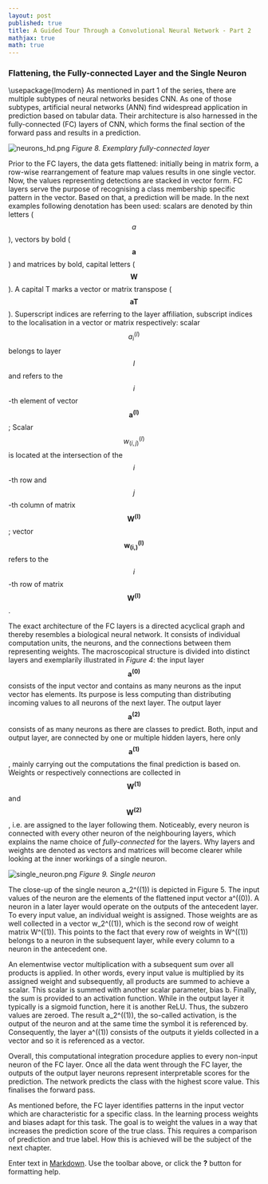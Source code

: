 ```yaml
---
layout: post
published: true
title: A Guided Tour Through a Convolutional Neural Network - Part 2
mathjax: true
math: true
---
```

### Flattening, the Fully-connected Layer and the Single Neuron
\usepackage{lmodern}
As mentioned in part 1 of the series, there are multiple subtypes of neural networks besides CNN. As one of those subtypes, artificial neural networks (ANN) find widespread application in prediction based on tabular data. Their architecture is also harnessed in the fully-connected (FC) layers of CNN, which forms the final section of the forward pass and results in a prediction.

![neurons_hd.png]({{site.baseurl}}/img/neurons_hd.png)
*Figure 8. Exemplary fully-connected layer*

Prior to the FC layers, the data gets flattened: initially being in matrix form, a row-wise rearrangement of feature map values results in one single vector. Now, the values representing detections are stacked in vector form. FC layers serve the purpose of recognising a class membership specific pattern in the vector. Based on that, a prediction will be made. In the next examples following denotation has been used: scalars are denoted by thin letters ($$a$$), vectors by bold ($$\boldsymbol{a}$$) and matrices by bold, capital letters ($$\boldsymbol{W}$$). A capital T marks a vector or matrix transpose ($$\boldsymbol{aT}$$). Superscript indices are referring to the layer affiliation, subscript indices to the localisation in a vector or matrix respectively: scalar $$a_i^{(l)}$$ belongs to layer $$l$$ and refers to the $$i$$-th element of vector $$\boldsymbol{a^{(l)}}$$; Scalar $$w_{(i,j)}^{(l)}$$ is located at the intersection of the $$i$$-th row and $$j$$-th column of matrix $$\boldsymbol{W^{(l)}}$$; vector $$\boldsymbol{w_(i,)^{(l)}}$$ refers to the $$i$$-th row of matrix $$\boldsymbol{W^{(l)}}$$.

The exact architecture of the FC layers is a directed acyclical graph and thereby resembles a biological neural network. It consists of individual computation units, the neurons, and the connections between them representing weights. The macroscopical structure is divided into distinct layers and exemplarily illustrated in *Figure 4*: the input layer $$\boldsymbol{a^{(0)}}$$ consists of the input vector and contains as many neurons as the input vector has elements. Its purpose is less computing than distributing incoming values to all neurons of the next layer. The output layer $$\boldsymbol{a^{(2)}}$$ consists of as many neurons as there are classes to predict. Both, input and output layer, are connected by one or multiple hidden layers, here only $$\boldsymbol{a^{(1)}}$$, mainly carrying out the computations the final prediction is based on. Weights or respectively connections are collected in $$\boldsymbol{W^{(1)}}$$ and $$\boldsymbol{W^{(2)}}$$, i.e. are assigned to the layer following them. Noticeably, every neuron is connected with every other neuron of the neighbouring layers, which explains the name choice of *fully-connected* for the layers. Why layers and weights are denoted as vectors and matrices will become clearer while looking at the inner workings of a single neuron.

![single_neuron.png]({{site.baseurl}}/img/single_neuron.png)
*Figure 9. Single neuron*

The close-up of the single neuron a_2^((1)) is depicted in Figure 5. The input values of the neuron are the elements of the flattened input vector a^((0)). A neuron in a later layer would operate on the outputs of the antecedent layer. To every input value, an individual weight is assigned. Those weights are as well collected in a vector w_2^((1)), which is the second row of weight matrix W^((1)). This points to the fact that every row of weights in W^((1)) belongs to a neuron in the subsequent layer, while every column to a neuron in the antecedent one.

An elementwise vector multiplication with a subsequent sum over all products is applied. In other words, every input value is multiplied by its assigned weight and subsequently, all products are summed to achieve a scalar. This scalar is summed with another scalar parameter, bias b. Finally, the sum is provided to an activation function. While in the output layer it typically is a sigmoid function, here it is another ReLU. Thus, the subzero values are zeroed. The result a_2^((1)), the so-called activation, is the output of the neuron and at the same time the symbol it is referenced by. Consequently, the layer a^((1)) consists of the outputs it yields collected in a vector and so it is referenced as a vector.

Overall, this computational integration procedure applies to every non-input neuron of the FC layer. Once all the data went through the FC layer, the outputs of the output layer neurons represent interpretable scores for the prediction. The network predicts the class with the highest score value. This finalises the forward pass.

As mentioned before, the FC layer identifies patterns in the input vector which are characteristic for a specific class. In the learning process weights and biases adapt for this task. The goal is to weight the values in a way that increases the prediction score of the true class. This requires a comparison of prediction and true label. How this is achieved will be the subject of the next chapter.

Enter text in [Markdown](http://daringfireball.net/projects/markdown/). Use the toolbar above, or click the **?** button for formatting help.

